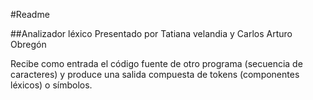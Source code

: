 #Readme

##Analizador léxico
Presentado por Tatiana velandia y Carlos Arturo Obregón

Recibe como entrada el código fuente de otro programa (secuencia de caracteres) y produce una salida compuesta de tokens (componentes léxicos) o símbolos.
